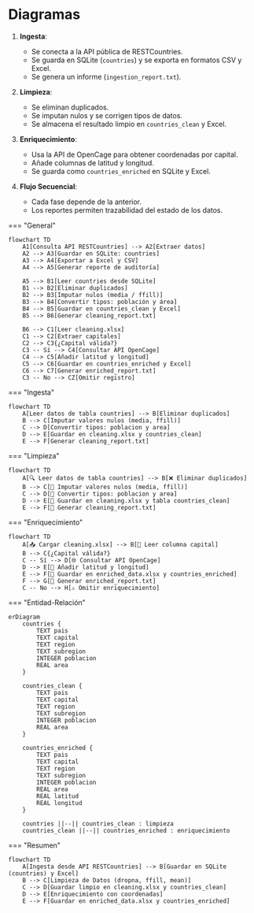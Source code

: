 # Diagramas

1. **Ingesta**:

   - Se conecta a la API pública de RESTCountries.
   - Se guarda en SQLite (`countries`) y se exporta en formatos CSV y Excel.
   - Se genera un informe (`ingestion_report.txt`).
2. **Limpieza**:

   - Se eliminan duplicados.
   - Se imputan nulos y se corrigen tipos de datos.
   - Se almacena el resultado limpio en `countries_clean` y Excel.
3. **Enriquecimiento**:

   - Usa la API de OpenCage para obtener coordenadas por capital.
   - Añade columnas de latitud y longitud.
   - Se guarda como `countries_enriched` en SQLite y Excel.
4. **Flujo Secuencial**:

   - Cada fase depende de la anterior.
   - Los reportes permiten trazabilidad del estado de los datos.

=== "General"

```mermaid
flowchart TD
    A1[Consulta API RESTCountries] --> A2[Extraer datos]
    A2 --> A3[Guardar en SQLite: countries]
    A3 --> A4[Exportar a Excel y CSV]
    A4 --> A5[Generar reporte de auditoría]

    A5 --> B1[Leer countries desde SQLite]
    B1 --> B2[Eliminar duplicados]
    B2 --> B3[Imputar nulos (media / ffill)]
    B3 --> B4[Convertir tipos: población y área]
    B4 --> B5[Guardar en countries_clean y Excel]
    B5 --> B6[Generar cleaning_report.txt]

    B6 --> C1[Leer cleaning.xlsx]
    C1 --> C2[Extraer capitales]
    C2 --> C3{¿Capital válida?}
    C3 -- Sí --> C4[Consultar API OpenCage]
    C4 --> C5[Añadir latitud y longitud]
    C5 --> C6[Guardar en countries_enriched y Excel]
    C6 --> C7[Generar enriched_report.txt]
    C3 -- No --> CZ[Omitir registro]
```

=== "Ingesta"

```mermaid
flowchart TD
    A[Leer datos de tabla countries] --> B[Eliminar duplicados]
    B --> C[Imputar valores nulos (media, ffill)]
    C --> D[Convertir tipos: poblacion y area]
    D --> E[Guardar en cleaning.xlsx y countries_clean]
    E --> F[Generar cleaning_report.txt]

```

=== "Limpieza"

```mermaid
flowchart TD
    A[🔍 Leer datos de tabla countries] --> B[❌ Eliminar duplicados]
    B --> C[🧪 Imputar valores nulos (media, ffill)]
    C --> D[🔢 Convertir tipos: poblacion y area]
    D --> E[💾 Guardar en cleaning.xlsx y tabla countries_clean]
    E --> F[📝 Generar cleaning_report.txt]
```

=== "Enriquecimiento"

```mermaid
flowchart TD
    A[📥 Cargar cleaning.xlsx] --> B[🔎 Leer columna capital]
    B --> C{¿Capital válida?}
    C -- Sí --> D[🌐 Consultar API OpenCage]
    D --> E[🧭 Añadir latitud y longitud]
    E --> F[💾 Guardar en enriched_data.xlsx y countries_enriched]
    F --> G[📝 Generar enriched_report.txt]
    C -- No --> H[⚠️ Omitir enriquecimiento]
```

=== "Entidad-Relación"

```mermaid
erDiagram
    countries {
        TEXT pais
        TEXT capital
        TEXT region
        TEXT subregion
        INTEGER poblacion
        REAL area
    }

    countries_clean {
        TEXT pais
        TEXT capital
        TEXT region
        TEXT subregion
        INTEGER poblacion
        REAL area
    }

    countries_enriched {
        TEXT pais
        TEXT capital
        TEXT region
        TEXT subregion
        INTEGER poblacion
        REAL area
        REAL latitud
        REAL longitud
    }

    countries ||--|| countries_clean : limpieza
    countries_clean ||--|| countries_enriched : enriquecimiento
```

=== "Resumen"

```mermaid
flowchart TD
    A[Ingesta desde API RESTCountries] --> B[Guardar en SQLite (countries) y Excel]
    B --> C[Limpieza de Datos (dropna, ffill, mean)]
    C --> D[Guardar limpio en cleaning.xlsx y countries_clean]
    D --> E[Enriquecimiento con coordenadas]
    E --> F[Guardar en enriched_data.xlsx y countries_enriched]

```
